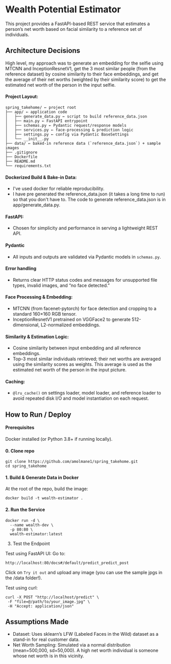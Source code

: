 # Wealth Potential Estimator

This project provides a FastAPI-based REST service that estimates a person’s net worth based on facial similarity to a reference set of individuals.

## Architecture Decisions

High level, my approach was to generate an embedding for the selfie using MTCNN and InceptionResnetV1, get the 3 most similar people (from the reference dataset) by cosine similarity to their face embeddings, and get the average of their net worths (weighted by their similarity score) to get the estimated net worth of the person in the input selfie.

#### Project Layout:

```text
spring_takehome/ ← project root
├── app/ ← application code
│   ├── generate_data.py ← script to build reference_data.json
│   ├── main.py ← FastAPI entrypoint
│   ├── schemas.py ← Pydantic request/response models
│   ├── services.py ← face-processing & prediction logic
│   ├── settings.py ← config via Pydantic BaseSettings
│   └── __init__.py
├── data/ ← baked-in reference data (`reference_data.json`) + sample images
├── .gitignore
├── Dockerfile
├── README.md
└── requirements.txt
```

#### Dockerized Build & Bake-in Data:

- I've used docker for reliable reproducibility.
- I have pre generated the reference_data.json (it takes a long time to run) so that you don't have to. The code to generate reference_data.json is in app/generate_data.py.

#### FastAPI:

- Chosen for simplicity and performance in serving a lightweight REST API.

#### Pydantic

- All inputs and outputs are validated via Pydantic models in `schemas.py`.

#### Error handling

- Returns clear HTTP status codes and messages for unsupported file types, invalid images, and “no face detected.”

#### Face Processing & Embedding:

- MTCNN (from facenet-pytorch) for face detection and cropping to a standard 160×160 RGB tensor.
- InceptionResnetV1 pretrained on VGGFace2 to generate 512-dimensional, L2-normalized embeddings.

#### Similarity & Estimation Logic:

- Cosine similarity between input embedding and all reference embeddings.
- Top-3 most similar individuals retrieved; their net worths are averaged using the similarity scores as weights. This average is used as the estimated net worth of the person in the input picture.

#### Caching:

- `@lru_cache()` on settings loader, model loader, and reference loader to avoid repeated disk I/O and model instantiation on each request.

## How to Run / Deploy

#### Prerequisites

Docker installed (or Python 3.8+ if running locally).

#### 0. Clone repo

```
git clone https://github.com/amolmane1/spring_takehome.git
cd spring_takehome
```

#### 1. Build & Generate Data in Docker

At the root of the repo, build the image:

```
docker build -t wealth-estimator .
```

#### 2. Run the Service

```
docker run -d \
  --name wealth-dev \
  -p 80:80 \
  wealth-estimator:latest
```

3. Test the Endpoint

Test using FastAPI UI:
Go to:

```
http://localhost:80/docs#/default/predict_predict_post
```

Click on `Try it out` and upload any image (you can use the sample jpgs in the /data folder!).

Test using curl:

```
curl -X POST "http://localhost/predict" \
 -F "file=@/path/to/your_image.jpg" \
 -H "Accept: application/json"
```

## Assumptions Made

- Dataset: Uses sklearn’s LFW (Labeled Faces in the Wild) dataset as a stand-in for real customer data.
- Net Worth Sampling: Simulated via a normal distribution (mean=500,000, sd=50,000). A high net worth individual is someone whose net worth is in this vicinity.
